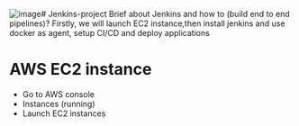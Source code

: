 ![image](https://github.com/pooja-bhavani/Jenkins-project/assets/147735975/19828c4f-a25e-49cc-8ec0-c046a218e8cb)# Jenkins-project
Brief about Jenkins and how to (build end to end pipelines)?
Firstly, we will launch EC2 instance,then install jenkins and use docker as agent, setup CI/CD and deploy applications 

# AWS EC2 instance
* Go to AWS console
* Instances (running)
* Launch EC2 instances
  

